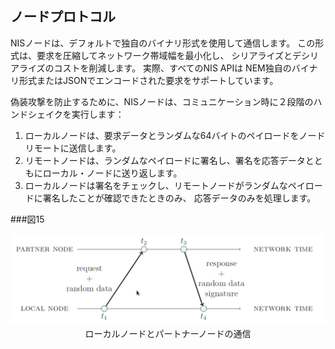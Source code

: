 ## ノードプロトコル

NISノードは、デフォルトで独自のバイナリ形式を使用して通信します。
この形式は、要求を圧縮してネットワーク帯域幅を最小化し、
シリアライズとデシリアライズのコストを削減します。 実際、すべてのNIS APIは
NEM独自のバイナリ形式またはJSONでエンコードされた要求をサポートしています。

偽装攻撃を防止するために、NISノードは、コミュニケーション時に２段階のハンドシェイクを実行します：

1. ローカルノードは、要求データとランダムな64バイトのペイロードをノードリモートに送信します。
2. リモートノードは、ランダムなペイロードに署名し、署名を応答データとともにローカル・ノードに送り返します。
3. ローカルノードは署名をチェックし、リモートノードがランダムなペイロードに署名したことが確認できたときのみ、
応答データのみを処理します。

###図15

<img src="/images/Figure15.png">
<center>ローカルノードとパートナーノードの通信</center>
<br>
